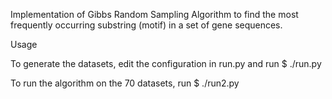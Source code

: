 Implementation of Gibbs Random Sampling Algorithm to find the most frequently occurring substring (motif) in a set of gene sequences. 

Usage

To generate the datasets, edit the configuration in run.py and run
$ ./run.py

To run the algorithm on the 70 datasets, run
$ ./run2.py

